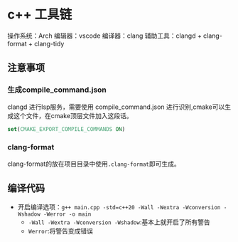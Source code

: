 # c++ 工具链

操作系统：Arch
编辑器：vscode
编译器：clang
辅助工具：clangd + clang-format + clang-tidy

## 注意事项

### 生成compile_command.json

clangd 进行lsp服务，需要使用 compile_command.json 进行识别,cmake可以生成这个文件，在cmake顶层文件加入这段话。

```cmake
set(CMAKE_EXPORT_COMPILE_COMMANDS ON)
```

### clang-format

clang-format的放在项目目录中使用`.clang-format`即可生成。

## 编译代码

- 开启编译选项：`g++ main.cpp -std=c++20 -Wall -Wextra -Wconversion -Wshadow -Werror -o main`
  - `-Wall -Wextra -Wconversion -Wshadow`:基本上就开启了所有警告
  - `Werror`:将警告变成错误

